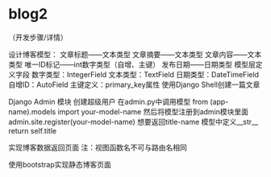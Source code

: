 # blog2
（开发步骤/详情）

设计博客模型：
	文章标题——文本类型
	文章摘要——文本类型
	文章内容——文本类型
	唯一ID标记——int数字类型（自增、主键）
	发布日期——日期类型
模型层定义字段
	数字类型：IntegerField
	文本类型：TextField
	日期类型：DateTimeField
	自增ID：AutoField
	主键定义：primary_key属性
使用Django Shell创建一篇文章

Django Admin 模块
创建超级用户
在admin.py中调用模型 from (app-name).models import your-model-name
然后将模型注册到admin模块里面 admin.site.register(your-model-name)
想要返回title-name  模型中定义__str__  return self.title


实现博客数据返回页面
注：视图函数名不可与路由名相同


使用bootstrap实现静态博客页面
